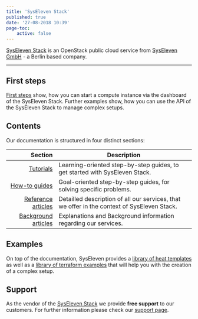 ```yaml
---
title: 'SysEleven Stack'
published: true
date: '27-08-2018 10:39'
page-toc:
    active: false
---
```


[SysEleven Stack](https://www.syseleven.de/produkte-services/syseleven-stack/) is an OpenStack public cloud service from [SysEleven GmbH](https://www.syseleven.de/) - a Berlin based company.

---

## First steps

[First steps](../03.Tutorials/02.firststeps/docs.en.md) show, how you can start a compute instance via the dashboard of the SysEleven Stack. Further examples show, how you can use the API of the SysEleven Stack to manage complex setups.

## Contents

Our documentation is structured in four distinct sections:

| Section             | Description |
| -------------------:| -------------|
| [Tutorials](../02.Tutorials/index.en.md)            | Learning-oriented step-by-step guides, to get started with SysEleven Stack. |
| [How-to guides](../03.Howtos/index.en.md)           | Goal-oriented step-by-step guides, for solving specific problems. |
| [Reference articles](../04.Reference/index.en.md)   | Detailled description of all our services, that we offer in the context of SysEleven Stack. |
| [Background articles](../05.Background/index.en.md) | Explanations and Background information regarding our services. |

## Examples

On top of the documentation, SysEleven provides a [library of heat templates](https://github.com/syseleven/heat-examples) as well as a [library of terraform examples](https://github.com/syseleven/terraform-examples) that will help you with the creation of a complex setup.

## Support

As the vendor of the [SysEleven Stack](https://dashboard.cloud.syseleven.net/) we provide **free support** to our customers. For further information please check our [support page](../04.Support/default.en.md).
